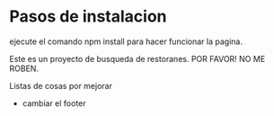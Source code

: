 # Pasos de instalacion
ejecute el comando npm install para hacer funcionar la pagina.

Este es un proyecto de busqueda de restoranes. POR FAVOR! NO ME ROBEN.


Listas de cosas por mejorar
- cambiar el footer

